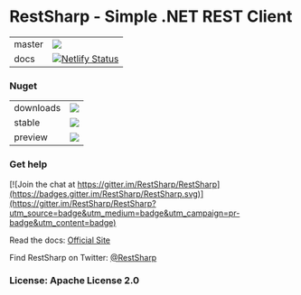 # RestSharp - Simple .NET REST Client 

| | |
|-|-|
| master | [![](https://img.shields.io/github/workflow/status/restsharp/RestSharp/Build%20and%20deploy)](https://github.com/restsharp/RestSharp/actions?query=workflow%3A%22Build+and+deploy%22) |
| docs | [![Netlify Status](https://img.shields.io/netlify/ae5b8e6e-32d9-4cdc-8a39-ca12ff2948f3?label=docs)](https://app.netlify.com/sites/restsharp/deploys) |

### Nuget

| | |
|-|-|
| downloads | ![](https://img.shields.io/nuget/dt/RestSharp) |
| stable | ![](https://img.shields.io/nuget/v/RestSharp) |
| preview | ![](https://img.shields.io/nuget/vpre/RestSharp) |

### Get help

[![Join the chat at https://gitter.im/RestSharp/RestSharp](https://badges.gitter.im/RestSharp/RestSharp.svg)](https://gitter.im/RestSharp/RestSharp?utm_source=badge&utm_medium=badge&utm_campaign=pr-badge&utm_content=badge)

Read the docs: [Official Site][1]
 
Find RestSharp on Twitter: [@RestSharp][2]

### License: Apache License 2.0

  [1]: https://restsharp.dev
  [2]: https://twitter.com/RestSharp
